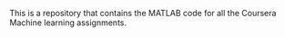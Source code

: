 This is a repository that contains the MATLAB code for all the Coursera Machine learning assignments.
